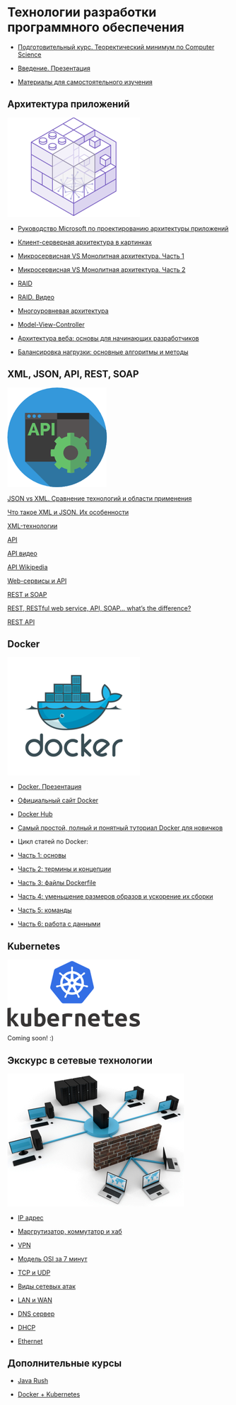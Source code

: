 # Технологии разработки программного обеспечения

* [Подготовительный курс. Теоректический минимум по Computer Science](Teoreticheskiy_minimum_po_Computer_Science.pdf)

* [Введение. Презентация](ТРПО.pptx)

* [Материалы для самостоятельного изучения](trpo_lections.pdf)

## Архитектура приложений

![](architecture.png)

* [Руководство Microsoft по проектированию архитектуры приложений](MS_Arch_Manual.pdf)

* [Клиент-серверная архитектура в картинках](https://habr.com/ru/post/495698/)

* [Микросервисная VS Монолитная архитектура. Часть 1](https://habr.com/ru/company/simbirsoft/blog/453932/)

* [Микросервисная VS Монолитная архитектура. Часть 2](https://proglib.io/p/monolitnaya-vs-mikroservisnaya-arhitektura-2019-09-16)

* [RAID](https://ru.wikipedia.org/wiki/RAID)

* [RAID. Видео](https://www.youtube.com/watch?v=7pU3edBVcYw)

* [Многоуровневая архитектура](https://ru.wikipedia.org/wiki/%D0%9C%D0%BD%D0%BE%D0%B3%D0%BE%D1%83%D1%80%D0%BE%D0%B2%D0%BD%D0%B5%D0%B2%D0%B0%D1%8F_%D0%B0%D1%80%D1%85%D0%B8%D1%82%D0%B5%D0%BA%D1%82%D1%83%D1%80%D0%B0)

* [Model-View-Controller](https://ru.wikipedia.org/wiki/%D0%9C%D0%BD%D0%BE%D0%B3%D0%BE%D1%83%D1%80%D0%BE%D0%B2%D0%BD%D0%B5%D0%B2%D0%B0%D1%8F_%D0%B0%D1%80%D1%85%D0%B8%D1%82%D0%B5%D0%BA%D1%82%D1%83%D1%80%D0%B0)

* [Архитектура веба: основы для начинающих разработчиков](https://tproger.ru/translations/web-architecture-101/)

* [Балансировка нагрузки: основные алгоритмы и методы](https://habr.com/ru/company/selectel/blog/250201/)

## XML, JSON, API, REST, SOAP

![](api.png)

[JSON vs XML. Сравнение технологий и области применения](https://itgap.ru/post/json-vs-xml-sravnenie-tekhnologij-i-oblasti-primeneniya)

[Что такое XML и JSON. Их особенности](https://pointschool.ru/chto-takoe-xml-i-json-ih-osobennosti/)

[XML-технологии](http://www.duct-tape-architect.ru/?p=315)

[API](https://habr.com/ru/post/464261/)

[API видео](https://www.youtube.com/watch?v=QYg5z6EGOk4)

[API Wikipedia](https://ru.wikipedia.org/wiki/API)

[Web-сервисы и API](https://www.youtube.com/watch?v=QrISH_hUDtg)

[REST и SOAP](https://www.intervolga.ru/blog/projects/relsy-veb-integratsii-rest-i-soap/)

[REST, RESTful web service, API, SOAP… what’s the difference?](https://medium.com/@wkrzywiec/rest-restful-web-service-api-soap-whats-the-difference-4f101953d0bd)

[REST API](https://www.youtube.com/watch?v=7mbNStvpad0)

## Docker

![](docker.png)

* [Docker. Презентация](Docker.pptx)

* [Официальный сайт Docker](https://www.docker.com/)

* [Docker Hub](https://hub.docker.com)

* [Самый простой, полный и понятный туториал Docker для новичков](https://badcode.ru/docker-tutorial-dlia-novichkov-rassmatrivaiem-docker-tak-iesli-by-on-byl-ighrovoi-pristavkoi/)

* Цикл статей по Docker:

* [Часть 1: основы](https://habr.com/post/438796/)

* [Часть 2: термины и концепции](https://habr.com/post/439978/)

* [Часть 3: файлы Dockerfile](https://habr.com/post/439980/)

* [Часть 4: уменьшение размеров образов и ускорение их сборки](https://habr.com/post/440658/)

* [Часть 5: команды](https://habr.com/post/440660/)

* [Часть 6: работа с данными](https://habr.com/post/441574/)

## Kubernetes

![](k8s.png)

Coming soon! :)

## Экскурс в сетевые технологии

![](net_tech.jpg)

* [IP адрес](https://www.youtube.com/watch?v=6tFGoiok0u8)

* [Маргрутизатор, коммутатор и хаб](https://www.youtube.com/watch?v=Bwg-om5NnmQ)

* [VPN](https://www.youtube.com/watch?v=TNJxATppH4E)

* [Модель OSI за 7 минут](https://www.youtube.com/watch?v=je0QFU7p5Oo)

* [TCP и UDP](https://www.youtube.com/watch?v=yMSJKBQINAc&t=19s)

* [Виды сетевых атак](https://www.youtube.com/watch?v=T_iycKFPGEM)

* [LAN и WAN](https://www.youtube.com/watch?v=z6ppjg6xAbQ)

* [DNS сервер](https://www.youtube.com/watch?v=t2NMbSarXC4&t=124s)

* [DHCP](https://www.youtube.com/watch?v=XPRYaGCkXJ8)

* [Ethernet](https://www.youtube.com/watch?v=jLGadArowCE)

## Дополнительные курсы

* [Java Rush](https://javarush.ru)

* [Docker + Kubernetes](https://slurm.io/online)

